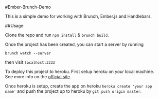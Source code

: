#Ember-Brunch-Demo

This is a simple demo for working with Brunch, Ember.js and Handlebars.

##Usage

Clone the repo and run `npm install` & `brunch build`.

Once the project has been created, you can start a server by running

    brunch watch --server

then visit `localhost:3333`

To deploy this project to heroku. First setup heroku on your local machine. See more info on the [official site](https://devcenter.heroku.com/articles/nodejs).

Once heroku is setup, create the app on heroku `heroku create 'your app name'` and push the project up to heroku by `git push origin master`.